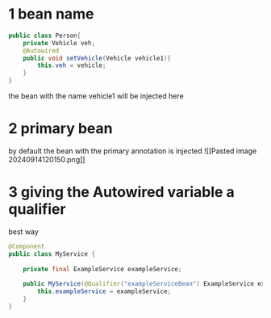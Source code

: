 # 1 bean name
```java
public class Person{
	private Vehicle veh;
	@Autowired
	public void setVehicle(Vehicle vehicle1){
		this.veh = vehicle;
	}
}
```
the bean with the name vehicle1 will be injected here
# 2 primary bean
by default the bean with the primary annotation is injected
![[Pasted image 20240914120150.png]]
# 3 giving the Autowired variable a qualifier
best way
```java
@Component
public class MyService {
	
    private final ExampleService exampleService;
	
    public MyService(@Qualifier("exampleServiceBean") ExampleService exampleService) {
        this.exampleService = exampleService;
    }
}

```